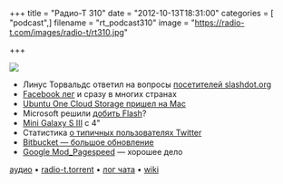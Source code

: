 +++
title = "Радио-Т 310"
date = "2012-10-13T18:31:00"
categories = [ "podcast",]
filename = "rt_podcast310"
image = "https://radio-t.com/images/radio-t/rt310.jpg"

+++

![](https://radio-t.com/images/radio-t/rt310.jpg)

* Линус Торвальдс ответил на вопросы [посетителей slashdot.org](http://www.zdnet.com/linus-torvalds-interviewed-by-slashdot-readers-7000005697/)
* [Facebook лег](http://thenextweb.com/facebook/2012/10/11/facebook-apparently-down-in-several-countries-worldwide-including-italy-germany-france) и сразу в многих странах
* [Ubuntu One Cloud Storage пришел на Mac ](http://techcrunch.com/2012/10/12/canonicals-ubuntu-one-cloud-storage-service-comes-to-the-mac/)
* Microsoft решили [добить Flash](http://blog.rabidgremlin.com/2012/10/11/did-microsoft-just-kill-flash-ie10-wont-run-flash-unless-your-site-is-on-a-microsoft-whi)?
* [Mini Galaxy S III](http://www.wired.com/gadgetlab/2012/10/samsung-galaxy-s-iii-mini-4-inch-screen/) с 4"
* Статистика [о типичных пользователях Twitter](http://gigaom.com/2012/10/10/the-typical-twitter-user-is-a-young-woman-with-an-iphone-and-208-followers/)
* [Bitbucket — большое обновление](http://habrahabr.ru/post/154255/)
* [Google Mod_Pagespeed](http://techcrunch.com/2012/10/10/googles-mod_pagespeed-is-now-out-of-beta-and-ready-to-make-your-sites-faster/) — хорошее дело

[аудио](https://cdn.radio-t.com/rt_podcast310.mp3) • [radio-t.torrent](https://cdn.radio-t.com/torrents/rt_podcast310.mp3.torrent) • [лог чата](http://chat.radio-t.com/logs/radio-t-310.html) • [wiki](http://wiki.radio-t.com/%D0%92%D1%8B%D0%BF%D1%83%D1%81%D0%BA_310)<audio src="https://cdn.radio-t.com/rt_podcast310.mp3" preload="none"></audio>
